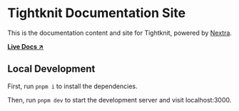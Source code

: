 # Tightknit Documentation Site

This is the documentation content and site for Tightknit, powered by [Nextra](https://nextra.site).

[**Live Docs ↗**](https://tightknit-documentation.vercel.app)

## Local Development

First, run `pnpm i` to install the dependencies.

Then, run `pnpm dev` to start the development server and visit localhost:3000.
